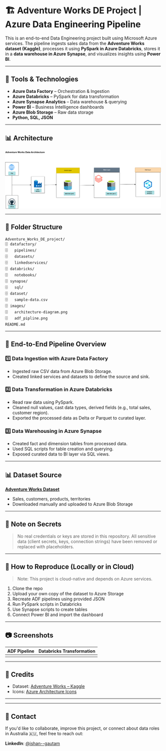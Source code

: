 # 🏗️ Adventure Works DE Project | Azure Data Engineering Pipeline

This is an end-to-end Data Engineering project built using Microsoft Azure services. The pipeline ingests sales data from the **Adventure Works dataset (Kaggle)**, processes it using **PySpark in Azure Databricks**, stores it in a **data warehouse in Azure Synapse**, and visualizes insights using **Power BI**.

---

## 🔧 Tools & Technologies

- **Azure Data Factory** – Orchestration & Ingestion
- **Azure Databricks** – PySpark for data transformation
- **Azure Synapse Analytics** – Data warehouse & querying
- **Power BI** – Business Intelligence dashboards
- **Azure Blob Storage** – Raw data storage
- **Python, SQL, JSON**

---

## 📊 Architecture
![Architecture Diagram](images/adw_architecture.drawio.png)




---

## 📁 Folder Structure

```
Adventure_Works_DE_project/
🗄️ datafactory/
🗄️   pipelines/
🗄️   datasets/
🗄️   linkedservices/
🗄️ databricks/
🗄️   notebooks/
🗄️ synapse/
🗄️   sql/
🗄️ dataset/
🗄️   sample-data.csv
🗄️ images/
🗄️   architecture-diagram.png
🗄️   adf_pipline.png
README.md
```

---

## 🔄 End-to-End Pipeline Overview

### 1️⃣ Data Ingestion with Azure Data Factory

- Ingested raw CSV data from Azure Blob Storage.
- Created linked services and datasets to define the source and sink.

### 2️⃣ Data Transformation in Azure Databricks

- Read raw data using PySpark.
- Cleaned null values, cast data types, derived fields (e.g., total sales, customer region).
- Exported the processed data as Delta or Parquet to curated layer.

### 3️⃣ Data Warehousing in Azure Synapse

- Created fact and dimension tables from processed data.
- Used SQL scripts for table creation and querying.
- Exposed curated data to BI layer via SQL views.

---

## 📊 Dataset Source

[**Adventure Works Dataset**](https://www.kaggle.com/datasets/ukveteran/adventure-works)

- Sales, customers, products, territories
- Downloaded manually and uploaded to Azure Blob Storage

---

## 🔐 Note on Secrets

> No real credentials or keys are stored in this repository. All sensitive data (client secrets, keys, connection strings) have been removed or replaced with placeholders.

---

## 📌 How to Reproduce (Locally or in Cloud)

> Note: This project is cloud-native and depends on Azure services.

1. Clone the repo
2. Upload your own copy of the dataset to Azure Storage
3. Recreate ADF pipelines using provided JSON
4. Run PySpark scripts in Databricks
5. Use Synapse scripts to create tables
6. Connect Power BI and import the dashboard

---

## 📷 Screenshots

| ADF Pipeline | Databricks Transformation |
| ------------ | ------------------------- | 
|              |                           |           

---

## 🤝 Credits

- Dataset: [Adventure Works – Kaggle](https://www.kaggle.com/datasets/ukveteran/adventure-works)
- Icons: [Azure Architecture Icons](https://learn.microsoft.com/en-us/azure/architecture/icons/)

---



---

## 📮 Contact

If you'd like to collaborate, improve this project, or connect about data roles in Australia 🇦🇺, feel free to reach out:

**LinkedIn**: [@ishan--gautam](https://www.linkedin.com/in/ishan--gautam/)

